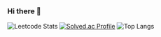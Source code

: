 ### Hi there 👋

<!--
**indeokiya/indeokiya** is a ✨ _special_ ✨ repository because its `README.md` (this file) appears on your GitHub profile.

Here are some ideas to get you started:

- 🔭 I’m currently working on ...
- 🌱 I’m currently learning ...
- 👯 I’m looking to collaborate on ...
- 🤔 I’m looking for help with ...
- 💬 Ask me about ...
- 📫 How to reach me: ...
- 😄 Pronouns: ...
- ⚡ Fun fact: ...
-->


![Leetcode Stats](https://leetcard.jacoblin.cool/indeokiya?theme=light,unicorn)
[![Solved.ac Profile](http://mazassumnida.wtf/api/generate_badge?boj=indeokiya)](https://solved.ac/indeokiya)
![Top Langs](https://github-readme-stats.vercel.app/api/top-langs/?username=indeokiya&layout=compact&theme=dark)
